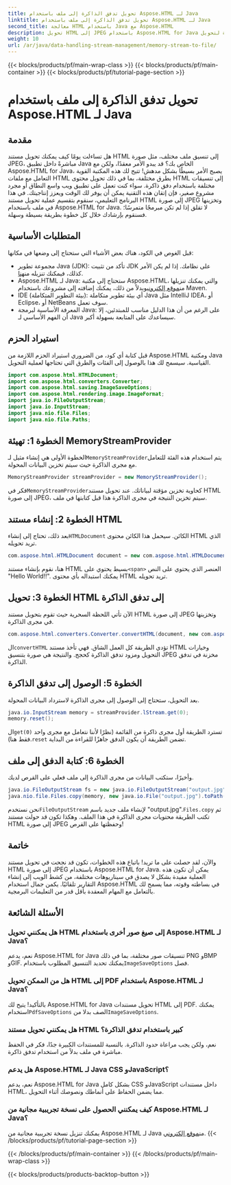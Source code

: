 ```yaml
---
title: تحويل تدفق الذاكرة إلى ملف باستخدام Aspose.HTML لـ Java
linktitle: تحويل تدفق الذاكرة إلى ملف باستخدام Aspose.HTML لـ Java
second_title: معالجة HTML باستخدام Java مع Aspose.HTML
description: تحويل HTML إلى JPEG باستخدام Aspose.HTML for Java باستخدام تدفقات الذاكرة. اتبع هذا الدليل خطوة بخطوة لتحويل HTML إلى صورة بسلاسة.
weight: 10
url: /ar/java/data-handling-stream-management/memory-stream-to-file/
---
```


{{< blocks/products/pf/main-wrap-class >}}
{{< blocks/products/pf/main-container >}}
{{< blocks/products/pf/tutorial-page-section >}}

# تحويل تدفق الذاكرة إلى ملف باستخدام Aspose.HTML لـ Java

## مقدمة
هل تساءلت يومًا كيف يمكنك تحويل مستند HTML إلى تنسيق ملف مختلف، مثل صورة JPEG، مباشرةً داخل تطبيق Java الخاص بك؟ قد يبدو الأمر معقدًا، ولكن مع Aspose.HTML for Java، يصبح الأمر بسيطًا بشكل مدهش! تتيح لك هذه المكتبة القوية التعامل مع ملفات HTML بطرق مختلفة، بما في ذلك تحويل محتوى HTML إلى تنسيقات مختلفة باستخدام دفق ذاكرة. سواء كنت تعمل على تطبيق ويب واسع النطاق أو مجرد مشروع صغير، فإن إتقان هذه التقنية يمكن أن يوفر لك الوقت ويعزز إنتاجيتك.
في هذا البرنامج التعليمي، سنقوم بتقسيم عملية تحويل مستند HTML إلى صورة JPEG وتخزينها في ملف باستخدام Aspose.HTML for Java. لا تقلق إذا لم تكن مبرمجًا متمرسًا؛ فسنقوم بإرشادك خلال كل خطوة بطريقة بسيطة وسهلة.
## المتطلبات الأساسية
قبل الغوص في الكود، هناك بعض الأشياء التي ستحتاج إلى وضعها في مكانها:
- مجموعة تطوير Java (JDK): تأكد من تثبيت JDK على نظامك. إذا لم يكن الأمر كذلك، فيمكنك تنزيله من[هنا](https://www.oracle.com/java/technologies/javase-jdk11-downloads.html).
-  Aspose.HTML لـ Java: ستحتاج إلى مكتبة Aspose.HTML، والتي يمكنك تنزيلها من[موقع إلكتروني](https://releases.aspose.com/html/java/)وبدلاً من ذلك، يمكنك إضافته إلى مشروعك باستخدام Maven.
- IDE (بيئة التطوير المتكاملة): أي بيئة تطوير متكاملة Java مثل IntelliJ IDEA، أو Eclipse، أو NetBeans سوف تعمل.
- المعرفة الأساسية لبرمجة Java: على الرغم من أن هذا الدليل مناسب للمبتدئين، إلا أن الفهم الأساسي لـ Java سيساعدك على المتابعة بسهولة أكبر.

## استيراد الحزم
قبل كتابة أي كود، من الضروري استيراد الحزم اللازمة من Aspose.HTML ومكتبة Java القياسية. سيسمح لك هذا بالوصول إلى الفئات والطرق التي تحتاجها لعملية التحويل.
```java
import com.aspose.html.HTMLDocument;
import com.aspose.html.converters.Converter;
import com.aspose.html.saving.ImageSaveOptions;
import com.aspose.html.rendering.image.ImageFormat;
import java.io.FileOutputStream;
import java.io.InputStream;
import java.nio.file.Files;
import java.nio.file.Paths;
```
## الخطوة 1: تهيئة MemoryStreamProvider
 الخطوة الأولى هي إنشاء مثيل لـ`MemoryStreamProvider`يتم استخدام هذه الفئة للتعامل مع مجرى الذاكرة حيث سيتم تخزين البيانات المحولة.
```java
MemoryStreamProvider streamProvider = new MemoryStreamProvider();
```
 فكر في`MemoryStreamProvider`كحاوية تخزين مؤقتة لبياناتك. عند تحويل مستند HTML إلى صورة JPEG، سيتم تخزين النتيجة في مجرى الذاكرة هذا قبل كتابتها في ملف.
## الخطوة 2: إنشاء مستند HTML
 بعد ذلك، تحتاج إلى إنشاء`HTMLDocument` الكائن. سيحمل هذا الكائن محتوى HTML الذي تريد تحويله.
```java
com.aspose.html.HTMLDocument document = new com.aspose.html.HTMLDocument("<span>Hello World!!</span>");
```
 هنا، نقوم بإنشاء مستند HTML بسيط يحتوي على`<span>` العنصر الذي يحتوي على النص "Hello World!!". يمكنك استبداله بأي محتوى HTML تريد تحويله.

## الخطوة 3: تحويل HTML إلى تدفق الذاكرة
الآن تأتي اللحظة السحرية حيث تقوم بتحويل مستند HTML إلى صورة JPEG وتخزينها في مجرى الذاكرة.
```java
com.aspose.html.converters.Converter.convertHTML(document, new com.aspose.html.saving.ImageSaveOptions(com.aspose.html.rendering.image.ImageFormat.Jpeg), streamProvider.lStream);
```
 ال`convertHTML` تؤدي الطريقة كل العمل الشاق. فهي تأخذ مستند HTML وخيارات التحويل ومزود تدفق الذاكرة كحجج. والنتيجة هي صورة بتنسيق JPEG مخزنة في تدفق الذاكرة.
## الخطوة 5: الوصول إلى تدفق الذاكرة
بعد التحويل، ستحتاج إلى الوصول إلى مجرى الذاكرة لاسترداد البيانات المحولة.
```java
java.io.InputStream memory = streamProvider.lStream.get(0);
memory.reset();
```
 ال`get(0)` تسترد الطريقة أول مجرى ذاكرة من القائمة (نظرًا لأننا نتعامل مع مجرى واحد فقط هنا).`reset` تضمن الطريقة أن يكون الدفق جاهزًا للقراءة من البداية.
## الخطوة 6: كتابة الدفق إلى ملف
وأخيرًا، ستكتب البيانات من مجرى الذاكرة إلى ملف فعلي على القرص لديك.
```java
java.io.FileOutputStream fs = new java.io.FileOutputStream("output.jpg");
java.nio.file.Files.copy(memory, new java.io.File("output.jpg").toPath());
```
 نحن نستخدم`FileOutputStream` لإنشاء ملف جديد باسم "output.jpg".`Files.copy` ثم تكتب الطريقة محتويات مجرى الذاكرة في هذا الملف. وهكذا تكون قد حولت مستند HTML إلى صورة JPEG وحفظتها على القرص!
## خاتمة
والآن، لقد حصلت على ما تريد! باتباع هذه الخطوات، تكون قد نجحت في تحويل مستند HTML إلى صورة JPEG باستخدام Aspose.HTML for Java. يمكن أن تكون هذه العملية مفيدة بشكل لا يصدق في سيناريوهات مختلفة، من كشط الويب إلى إنشاء التقارير تلقائيًا. يكمن جمال استخدام Aspose.HTML في بساطته وقوته، مما يسمح لك بالتعامل مع المهام المعقدة بأقل قدر من التعليمات البرمجية.
## الأسئلة الشائعة
### هل يمكنني تحويل HTML إلى صيغ صور أخرى باستخدام Aspose.HTML لـ Java؟
 نعم، يدعم Aspose.HTML for Java تنسيقات صور مختلفة، بما في ذلك PNG وBMP وGIF. يمكنك تحديد التنسيق المطلوب باستخدام`ImageSaveOptions` فصل.
### هل من الممكن تحويل HTML إلى PDF باستخدام Aspose.HTML لـ Java؟
 بالتأكيد! يتيح لك Aspose.HTML for Java تحويل مستندات HTML إلى PDF. يمكنك استخدام`PdfSaveOptions` الصف بدلا من`ImageSaveOptions`.
### هل يمكنني تحويل مستند HTML كبير باستخدام تدفق الذاكرة؟
نعم، ولكن يجب مراعاة حدود الذاكرة. بالنسبة للمستندات الكبيرة جدًا، فكر في الحفظ مباشرة في ملف بدلاً من استخدام تدفق ذاكرة.
### هل يدعم Aspose.HTML لـ Java CSS وJavaScript؟
نعم، يدعم Aspose.HTML for Java بشكل كامل CSS وJavaScript داخل مستندات HTML، مما يضمن الحفاظ على أنماطك ونصوصك أثناء التحويل.
### كيف يمكنني الحصول على نسخة تجريبية مجانية من Aspose.HTML لـ Java؟
 يمكنك تنزيل نسخة تجريبية مجانية من Aspose.HTML لـ Java من[موقع إلكتروني](https://releases.aspose.com/).
{{< /blocks/products/pf/tutorial-page-section >}}

{{< /blocks/products/pf/main-container >}}
{{< /blocks/products/pf/main-wrap-class >}}

{{< blocks/products/products-backtop-button >}}

